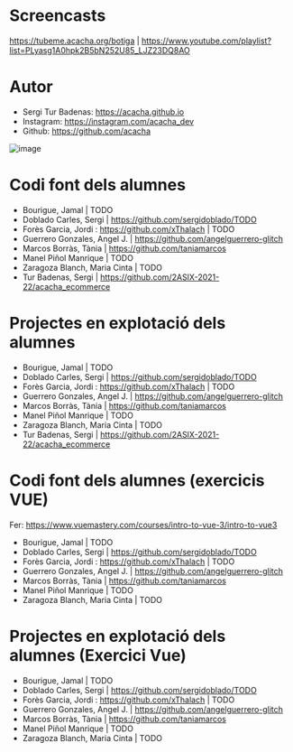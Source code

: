# Screencasts

https://tubeme.acacha.org/botiga | https://www.youtube.com/playlist?list=PLyasg1A0hpk2B5bN252U85_LJZ23DQ8AO

# Autor

- Sergi Tur Badenas: https://acacha.github.io
- Instagram: https://instagram.com/acacha_dev
- Github: https://github.com/acacha

![image](https://user-images.githubusercontent.com/4015406/140644527-e186bf90-e556-4970-98ed-3f00c5f1af11.png)

# Codi font dels alumnes

- Bourigue, Jamal | TODO
- Doblado Carles, Sergi | https://github.com/sergidoblado/TODO
- Forès Garcia, Jordi : https://github.com/xThalach | TODO
- Guerrero Gonzales, Angel J. | https://github.com/angelguerrero-glitch
- Marcos Borràs, Tània | https://github.com/taniamarcos
- Manel Piñol Manrique | TODO
- Zaragoza Blanch, Maria Cinta | TODO
- Tur Badenas, Sergi | https://github.com/2ASIX-2021-22/acacha_ecommerce

# Projectes en explotació dels alumnes

- Bourigue, Jamal | TODO
- Doblado Carles, Sergi | https://github.com/sergidoblado/TODO
- Forès Garcia, Jordi : https://github.com/xThalach | TODO
- Guerrero Gonzales, Angel J. | https://github.com/angelguerrero-glitch
- Marcos Borràs, Tània | https://github.com/taniamarcos
- Manel Piñol Manrique | TODO
- Zaragoza Blanch, Maria Cinta | TODO
- Tur Badenas, Sergi | https://github.com/2ASIX-2021-22/acacha_ecommerce

# Codi font dels alumnes (exercicis VUE)

Fer: https://www.vuemastery.com/courses/intro-to-vue-3/intro-to-vue3

- Bourigue, Jamal | TODO
- Doblado Carles, Sergi | https://github.com/sergidoblado/TODO
- Forès Garcia, Jordi : https://github.com/xThalach | TODO
- Guerrero Gonzales, Angel J. | https://github.com/angelguerrero-glitch
- Marcos Borràs, Tània | https://github.com/taniamarcos
- Manel Piñol Manrique | TODO
- Zaragoza Blanch, Maria Cinta | TODO

# Projectes en explotació dels alumnes (Exercici Vue)

- Bourigue, Jamal | TODO
- Doblado Carles, Sergi | https://github.com/sergidoblado/TODO
- Forès Garcia, Jordi : https://github.com/xThalach | TODO
- Guerrero Gonzales, Angel J. | https://github.com/angelguerrero-glitch
- Marcos Borràs, Tània | https://github.com/taniamarcos
- Manel Piñol Manrique | TODO
- Zaragoza Blanch, Maria Cinta | TODO

